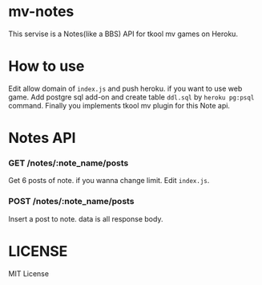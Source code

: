 # mv-notes
This servise is a Notes(like a BBS) API for tkool mv games on Heroku.

# How to use
Edit allow domain of `index.js` and push heroku. if you want to use web game.
Add postgre sql add-on and create table `ddl.sql` by `heroku pg:psql` command.
Finally you implements tkool mv plugin for this Note api.

# Notes API
### GET /notes/:note_name/posts
Get 6 posts of note. if you wanna change limit. Edit `index.js`.

### POST /notes/:note_name/posts
Insert a post to note. data is all response body.

# LICENSE
MIT License